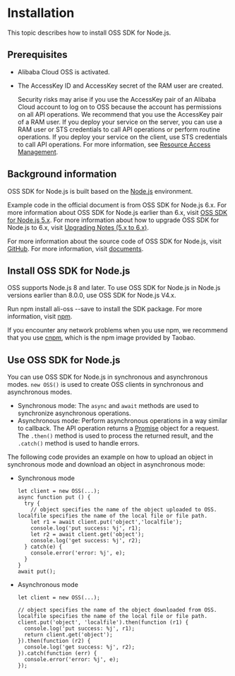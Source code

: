 # Installation

This topic describes how to install OSS SDK for Node.js.

## Prerequisites

-   Alibaba Cloud OSS is activated.
-   The AccessKey ID and AccessKey secret of the RAM user are created.

    Security risks may arise if you use the AccessKey pair of an Alibaba Cloud account to log on to OSS because the account has permissions on all API operations. We recommend that you use the AccessKey pair of a RAM user. If you deploy your service on the server, you can use a RAM user or STS credentials to call API operations or perform routine operations. If you deploy your service on the client, use STS credentials to call API operations. For more information, see [Resource Access Management](https://www.alibabacloud.com/help/product/28625.htm).


## Background information

OSS SDK for Node.js is built based on the [Node.js](https://nodejs.org/) environment.

Example code in the official document is from OSS SDK for Node.js 6.x. For more information about OSS SDK for Node.js earlier than 6.x, visit [OSS SDK for Node.js 5.x](https://github.com/ali-sdk/ali-oss/blob/5.x/README.md). For more information about how to upgrade OSS SDK for Node.js to 6.x, visit [Upgrading Notes \(5.x to 6.x\)](https://github.com/ali-sdk/ali-oss/blob/master/UPGRADING.md).

For more information about the source code of OSS SDK for Node.js, visit [GitHub](https://github.com/ali-sdk/ali-oss). For more information, visit [documents](https://github.com/ali-sdk/ali-oss#summary).

## Install OSS SDK for Node.js

OSS supports Node.js 8 and later. To use OSS SDK for Node.js in Node.js versions earlier than 8.0.0, use OSS SDK for Node.js V4.x.

Run npm install ali-oss --save to install the SDK package. For more information, visit [npm](https://www.npmjs.com/).

If you encounter any network problems when you use npm, we recommend that you use [cnpm](https://npm.taobao.org/), which is the npm image provided by Taobao.

## Use OSS SDK for Node.js

You can use OSS SDK for Node.js in synchronous and asynchronous modes. `new OSS()` is used to create OSS clients in synchronous and asynchronous modes.

-   Synchronous mode: The `async` and `await` methods are used to synchronize asynchronous operations.
-   Asynchronous mode: Perform asynchronous operations in a way similar to callback. The API operation returns a [Promise](https://developer.mozilla.org/en/docs/Web/JavaScript/Reference/Global_Objects/Promise) object for a request. The `.then()` method is used to process the returned result, and the `.catch()` method is used to handle errors.

The following code provides an example on how to upload an object in synchronous mode and download an object in asynchronous mode:

-   Synchronous mode

    ```
    let client = new OSS(...);
    async function put () {
      try {
        // object specifies the name of the object uploaded to OSS. localfile specifies the name of the local file or file path.
        let r1 = await client.put('object','localfile'); 
        console.log('put success: %j', r1);
        let r2 = await client.get('object');
        console.log('get success: %j', r2);
      } catch(e) {
        console.error('error: %j', e);
      }
    }
    await put();
    ```

-   Asynchronous mode

    ```
    let client = new OSS(...);
    
    // object specifies the name of the object downloaded from OSS. localfile specifies the name of the local file or file path.
    client.put('object', 'localfile').then(function (r1) {
      console.log('put success: %j', r1);
      return client.get('object');
    }).then(function (r2) {
      console.log('get success: %j', r2);
    }).catch(function (err) {
      console.error('error: %j', e);
    });
                        
    ```


